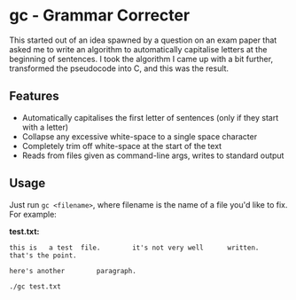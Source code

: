 # gc - Grammar Correcter

This started out of an idea spawned by a question on an exam paper that
asked me to write an algorithm to automatically capitalise letters at the
beginning of sentences. I took the algorithm I came up with a bit further,
transformed the pseudocode into C, and this was the result.

## Features

* Automatically capitalises the first letter of sentences (only if they start with a letter)
* Collapse any excessive white-space to a single space character
* Completely trim off white-space at the start of the text
* Reads from files given as command-line args, writes to standard output

## Usage

Just run `gc <filename>`, where filename is the name of a file you'd like to fix. For example:

**test.txt:**

    this is   a test  file.        it's not very well      written.
    that's the point.
    
    here's another        paragraph.

```sh
./gc test.txt
```

